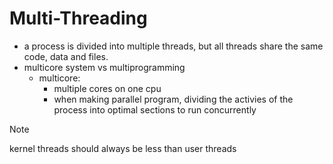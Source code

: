 # Multi-Threading
- a process is divided into multiple threads, but all threads share the same code, data and files. 
- multicore system vs multiprogramming
	- multicore:
		- multiple cores on one cpu
		- when making parallel program, dividing the activies of the process into optimal sections to run concurrently
> [!note]
> kernel threads should always be less than user threads

